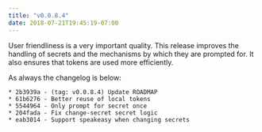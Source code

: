 ```yaml
---
title: "v0.0.8.4"
date: 2018-07-21T19:45:19-07:00
---
```


User friendliness is a very important quality.  This release improves
the handling of secrets and the mechanisms by which they are prompted
for.  It also ensures that tokens are used more efficiently.

As always the changelog is below:

```
* 2b3939a - (tag: v0.0.8.4) Update ROADMAP
* 61b6276 - Better reuse of local tokens
* 5544964 - Only prompt for secret once
* 204fada - Fix change-secret secret logic
* eab3014 - Support speakeasy when changing secrets
```
